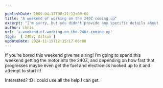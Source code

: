 ```yaml
---

publishDate: 2009-04-17T00:21:12+00:00
title: "A weekend of working on the 240Z coming up"
excerpt: "I'm sorry, but you didn't provide any specific details about the blog post. If you could provide the blog's title or its main theme, it would be very..."
author: chris
url: 'a-weekend-of-working-on-the-240z-coming-up'
tags:  [ 240z, datsun ] 
updateDate: 2024-11-15T12:15:17-06:00
---
```


If you’re bored this weekend give me a ring! I’m going to spend this weekend getting the motor into the 240Z, and depending on how fast that progresses maybe even get the fuel and electronics hooked up to it and attempt to start it! 

Interested? :D I could use all the help I can get.
